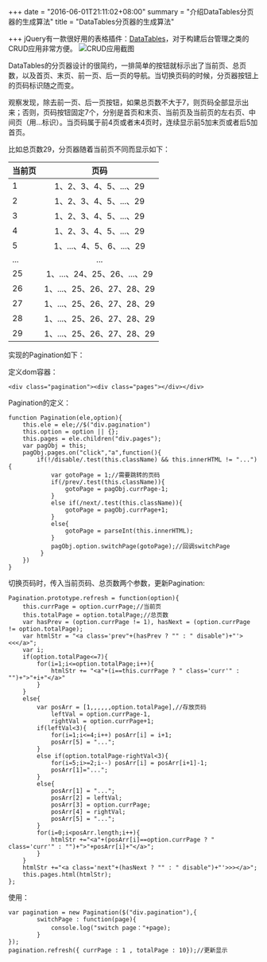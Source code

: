 +++
date = "2016-06-01T21:11:02+08:00"
summary = "介绍DataTables分页器的生成算法"
title = "DataTables分页器的生成算法"

+++
jQuery有一款很好用的表格插件：[DataTables](https://www.datatables.net)，对于构建后台管理之类的CRUD应用非常方便。
![CRUD应用截图](/img/content/algorithmOfPagination/1.png)

DataTables的分页器设计的很简约，一排简单的按钮就标示出了当前页、总页数，以及首页、末页、前一页、后一页的导航。当切换页码的时候，分页器按钮上的页码标识随之而变。

观察发现，除去前一页、后一页按钮，如果总页数不大于7，则页码全部显示出来；否则，页码按钮固定7个，分别是首页和末页、当前页及当前页的左右页、中间页（用...标识）。当页码属于前4页或者末4页时，连续显示前5加末页或者后5加首页。

比如总页数29，分页器随着当前页不同而显示如下：

| 当前页  | 页码               |
| ------- |:-----------------------:|
| 1       | 1、2、3、4、5、...、29   |
| 2       | 1、2、3、4、5、...、29   |
| 3       | 1、2、3、4、5、...、29   |
| 4       | 1、2、3、4、5、...、29   |
| 5       | 1、...、4、5、6、...、29 |
| ...     | ... |
| 25       | 1、...、24、25、26、...、29 |
| 26       | 1、...、25、26、27、28、29 |
| 27       | 1、...、25、26、27、28、29 |
| 28       | 1、...、25、26、27、28、29 |
| 29       | 1、...、25、26、27、28、29 |

实现的Pagination如下：

定义dom容器：

	<div class="pagination"><div class="pages"></div></div>

Pagination的定义：

	function Pagination(ele,option){
	    this.ele = ele;//$("div.pagination")
	    this.option = option || {};
	    this.pages = ele.children("div.pages");
	    var pagObj = this;
	    pagObj.pages.on("click","a",function(){
	        if(!/disable/.test(this.className) && this.innerHTML != "..."){
	            var gotoPage = 1;//需要跳转的页码
	            if(/prev/.test(this.className)){
	                gotoPage = pagObj.currPage-1;
	            }
	            else if(/next/.test(this.className)){
	                gotoPage = pagObj.currPage+1;
	            }
	            else{
	                gotoPage = parseInt(this.innerHTML);
	            }
	            pagObj.option.switchPage(gotoPage);//回调switchPage
	         }
	    })
	}

切换页码时，传入当前页码、总页数两个参数，更新Pagination:

	Pagination.prototype.refresh = function(option){
	    this.currPage = option.currPage;//当前页
	    this.totalPage = option.totalPage;//总页数
	    var hasPrev = (option.currPage != 1), hasNext = (option.currPage != option.totalPage);
	    var htmlStr = "<a class='prev"+(hasPrev ? "" : " disable")+"'><<</a>";
	    var i;
	    if(option.totalPage<=7){
	        for(i=1;i<=option.totalPage;i++){
	            htmlStr += "<a"+(i==this.currPage ? " class='curr'" : "")+">"+i+"</a>"
	        }
	    }
	    else{
	        var posArr = [1,,,,,,option.totalPage],//存放页码
	            leftVal = option.currPage-1,
	            rightVal = option.currPage+1;
	        if(leftVal<3){
	            for(i=1;i<=4;i++) posArr[i] = i+1;
	            posArr[5] = "...";
	        }
	        else if(option.totalPage-rightVal<3){
	            for(i=5;i>=2;i--) posArr[i] = posArr[i+1]-1;
	            posArr[1]="...";
	        }
	        else{
	            posArr[1] = "...";
	            posArr[2] = leftVal;
	            posArr[3] = option.currPage;
	            posArr[4] = rightVal;
	            posArr[5] = "...";
	        }
	        for(i=0;i<posArr.length;i++){
	            htmlStr +="<a"+(posArr[i]==option.currPage ? " class='curr'" : "")+">"+posArr[i]+"</a>";
	        }
	    }
	    htmlStr +="<a class='next"+(hasNext ? "" : " disable")+"'>>></a>";
	    this.pages.html(htmlStr);
	};

使用：

	var pagination = new Pagination($("div.pagination"),{
	        switchPage : function(page){
	            console.log("switch page："+page);
	        }
	});
	pagination.refresh({ currPage : 1 , totalPage : 10});//更新显示

